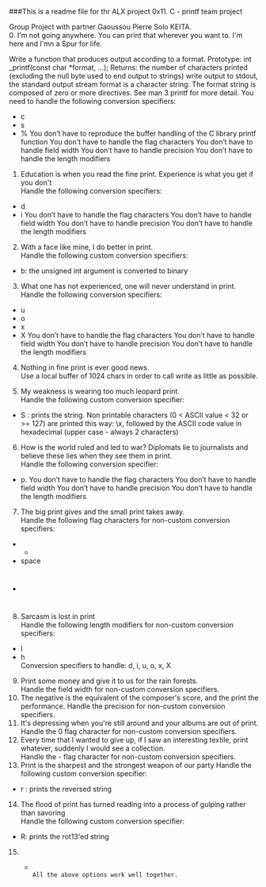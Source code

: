 ###This is a readme file for thr ALX project 0x11. C - printf team project

Group Project with partner Gaoussou Pierre Solo KEITA.                                                                                       
0. I'm not going anywhere. You can print that wherever you want to. I'm here and I'mn a Spur for life.                                                

Write a function that produces output according to a format.                Prototype: int _printf(const char *format, ...);
Returns: the number of characters printed (excluding the null byte used to end output to strings)
write output to stdout, the standard output stream
format is a character string. The format string is composed of zero or more directives. See man 3 printf for more detail.
You need to handle the following conversion specifiers:
- c
- s
- %
You don’t have to reproduce the buffer handling of the C library printf function
You don’t have to handle the flag characters
You don’t have to handle field width
You don’t have to handle precision
You don’t have to handle the length modifiers                                       
1. Education is when you read the fine print. Experience is what you get if you don't                  
Handle the following conversion specifiers:
- d
- i
You don’t have to handle the flag characters
You don’t have to handle field width
You don’t have to handle precision
You don’t have to handle the length modifiers

2. With a face like mine, I do better in print.                                      
Handle the following custom conversion specifiers:
- b: the unsigned int argument is converted to binary                                                                                     
3. What one has not experienced, one will never understand in print.                 
Handle the following conversion specifiers:
- u
- o
- x
- X
You don’t have to handle the flag characters
You don’t have to handle field width
You don’t have to handle precision
You don’t have to handle the length modifiers                                                                                  
4. Nothing in fine print is ever good news.                                          
Use a local buffer of 1024 chars in order to call write as little as possible.      
                                        
5. My weakness is wearing too much leopard print.                                    
Handle the following custom conversion specifier:
- S : prints the string.
Non printable characters (0 < ASCII value < 32 or >= 127) are printed this way: \x, followed by the ASCII code value in hexadecimal (upper case - always 2 characters)                                                                                                                     
6. How is the world ruled and led to war? Diplomats lie to journalists and believe these lies when they see them in print.                                     
Handle the following conversion specifier: 
- p.
You don’t have to handle the flag characters
You don’t have to handle field width
You don’t have to handle precision
You don’t have to handle the length modifiers                                                                           
7. The big print gives and the small print takes away.                               
Handle the following flag characters for non-custom conversion specifiers:
- +
- space
- #                                                                                     
8. Sarcasm is lost in print                                                         
Handle the following length modifiers for non-custom conversion specifiers:                                                                             
- l
- h                                                                                   
Conversion specifiers to handle: d, i, u, o, x, X                                   
9. Print some money and give it to us for the rain forests.                          
Handle the field width for non-custom conversion specifiers.                                                                                                   
10. The negative is the equivalent of the composer's score, and the print the performance.
Handle the precision for non-custom conversion specifiers.                                                                                            
11. It's depressing when you're still around and your albums are out of print.       
Handle the 0 flag character for non-custom conversion specifiers.                                     
12. Every time that I wanted to give up, if I saw an interesting textile, print whatever, suddenly I would see a collection.                           
Handle the - flag character for non-custom conversion specifiers.                  
13. Print is the sharpest and the strongest weapon of our party             Handle the following custom conversion specifier:
- r : prints the reversed string        
                                                                  
14. The flood of print has turned reading into a process of gulping rather than savoring               
Handle the following custom conversion specifier:
- R: prints the rot13'ed string                                                                                                                     
15. *                                                                       All the above options work well together.
